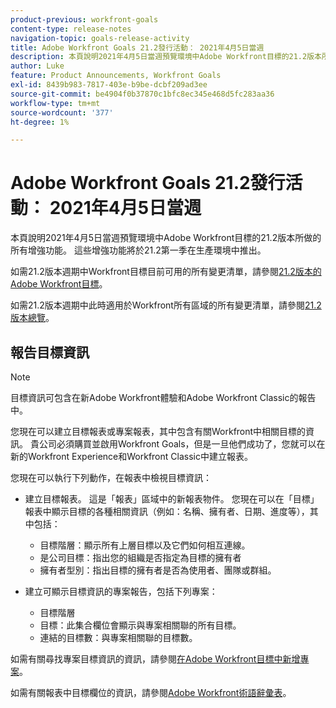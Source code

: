 ```yaml
---
product-previous: workfront-goals
content-type: release-notes
navigation-topic: goals-release-activity
title: Adobe Workfront Goals 21.2發行活動： 2021年4月5日當週
description: 本頁說明2021年4月5日當週預覽環境中Adobe Workfront目標的21.2版本所做的所有增強功能。 這些增強功能將於21.2第一季在生產環境中推出。
author: Luke
feature: Product Announcements, Workfront Goals
exl-id: 8439b983-7817-403e-b9be-dcbf209ad3ee
source-git-commit: be4904f0b37870c1bfc8ec345e468d5fc283aa36
workflow-type: tm+mt
source-wordcount: '377'
ht-degree: 1%

---
```


# Adobe Workfront Goals 21.2發行活動： 2021年4月5日當週

本頁說明2021年4月5日當週預覽環境中Adobe Workfront目標的21.2版本所做的所有增強功能。 這些增強功能將於21.2第一季在生產環境中推出。

如需21.2版本週期中Workfront目標目前可用的所有變更清單，請參閱[21.2版本的Adobe Workfront目標](../../../../product-announcements/product-releases/goals-release-activity/goals-21.2-release/goals-release-21-2.md)。

如需21.2版本週期中此時適用於Workfront所有區域的所有變更清單，請參閱[21.2版本總覽](../../../../product-announcements/product-releases/21.2-release-activity/21-2-release-overview.md)。

## 報告目標資訊

>[!NOTE]
>
>目標資訊可包含在新Adobe Workfront體驗和Adobe Workfront Classic的報告中。

您現在可以建立目標報表或專案報表，其中包含有關Workfront中相關目標的資訊。 貴公司必須購買並啟用Workfront Goals，但是一旦他們成功了，您就可以在新的Workfront Experience和Workfront Classic中建立報表。

您現在可以執行下列動作，在報表中檢視目標資訊：

* 建立目標報表。 這是「報表」區域中的新報表物件。 您現在可以在「目標」報表中顯示目標的各種相關資訊（例如：名稱、擁有者、日期、進度等），其中包括：

   * 目標階層：顯示所有上層目標以及它們如何相互連線。
   * 是公司目標：指出您的組織是否指定為目標的擁有者
   * 擁有者型別：指出目標的擁有者是否為使用者、團隊或群組。

* 建立可顯示目標資訊的專案報告，包括下列專案：

   * 目標階層
   * 目標：此集合欄位會顯示與專案相關聯的所有目標。
   * 連結的目標數：與專案相關聯的目標數。

如需有關尋找專案目標資訊的資訊，請參閱[在Adobe Workfront目標中新增專案](../../../../workfront-goals/results-and-activities/connect-projects-to-goals-overview.md)。

如需有關報表中目標欄位的資訊，請參閱[Adobe Workfront術語辭彙表](../../../../workfront-basics/navigate-workfront/workfront-navigation/workfront-terminology-glossary.md)。

